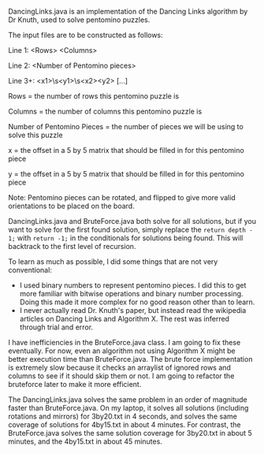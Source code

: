 DancingLinks.java is an implementation of the Dancing Links algorithm by Dr Knuth, used to solve pentomino puzzles.


The input files are to be constructed as follows:

Line 1: \<Rows\> \<Columns\>

Line 2: \<Number of Pentomino pieces\>

Line 3+: \<x1\>\\s\<y1\>\\s\<x2\>\<y2\> [...]


Rows = the number of rows this pentomino puzzle is

Columns = the number of columns this pentomino puzzle is

Number of Pentomino Pieces = the number of pieces we will be using to solve this puzzle

x = the offset in a 5 by 5 matrix that should be filled in for this pentomino piece

y = the offset in a 5 by 5 matrix that should be filled in for this pentomino piece


Note: Pentomino pieces can be rotated, and flipped to give more valid orientations to be placed on the board.

DancingLinks.java and BruteForce.java both solve for all solutions, but if you want to solve for the first found solution, simply replace the ``return depth - 1;`` with ``return -1;`` in the conditionals for solutions being found. This will backtrack to the first level of recursion. 





To learn as much as possible, I did some things that are not very conventional:
- I used binary numbers to represent pentomino pieces. I did this to get more familiar with bitwise operations and binary number processing. Doing this made it more complex for no good reason other than to learn.
- I never actually read Dr. Knuth's paper, but instead read the wikipedia articles on Dancing Links and Algorithm X. The rest was inferred through trial and error.


I have inefficiencies in the BruteForce.java class. I am going to fix these eventually. For now, even an algorithm not using Algorithm X might be better execution time than BruteForce.java.
The brute force implementation is extremely slow because it checks an arraylist of ignored rows and columns to see if it should skip them or not. I am going to refactor the bruteforce later to make it more efficient.


The DancingLinks.java solves the same problem in an order of magnitude faster than BruteForce.java. On my laptop, it solves all solutions (including rotations and mirrors) for 3by20.txt in 4 seconds, and solves the same coverage of solutions for 4by15.txt in about 4 minutes. For contrast, the BruteForce.java solves the same solution coverage for 3by20.txt in about 5 minutes, and the 4by15.txt in about 45 minutes.
